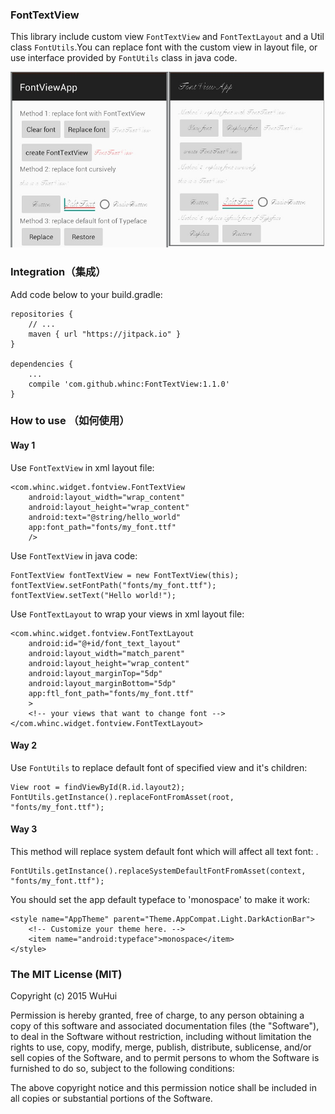 ### FontTextView

This library include custom view `FontTextView` and `FontTextLayout` and a Util class `FontUtils`.You can replace font with the custom view in layout file, or use interface provided by `FontUtils` class in java code.

![screenshot](./screenshot.jpg)

### Integration（集成）

Add code below to your build.gradle:

    repositories {
        // ...
        maven { url "https://jitpack.io" }
    }

    dependencies {
        ...
        compile 'com.github.whinc:FontTextView:1.1.0'
    }

### How to use （如何使用）

#### Way 1

Use `FontTextView` in xml layout file:

    <com.whinc.widget.fontview.FontTextView
        android:layout_width="wrap_content"
        android:layout_height="wrap_content"
        android:text="@string/hello_world"
        app:font_path="fonts/my_font.ttf"
        />

Use `FontTextView` in java code:

    FontTextView fontTextView = new FontTextView(this);
    fontTextView.setFontPath("fonts/my_font.ttf");
    fontTextView.setText("Hello world!");

Use `FontTextLayout` to wrap your views in xml layout file:

    <com.whinc.widget.fontview.FontTextLayout
        android:id="@+id/font_text_layout"
        android:layout_width="match_parent"
        android:layout_height="wrap_content"
        android:layout_marginTop="5dp"
        android:layout_marginBottom="5dp"
        app:ftl_font_path="fonts/my_font.ttf"
        >
        <!-- your views that want to change font -->
    </com.whinc.widget.fontview.FontTextLayout>

#### Way 2

Use `FontUtils` to replace default font of specified view and it's children:

    View root = findViewById(R.id.layout2);
    FontUtils.getInstance().replaceFontFromAsset(root, "fonts/my_font.ttf");


#### Way 3

This method will replace system default font which will affect all text font:
.

    FontUtils.getInstance().replaceSystemDefaultFontFromAsset(context, "fonts/my_font.ttf");

You should set the app default typeface to 'monospace' to make it work:

    <style name="AppTheme" parent="Theme.AppCompat.Light.DarkActionBar">
        <!-- Customize your theme here. -->
        <item name="android:typeface">monospace</item>
    </style>

### The MIT License (MIT)

Copyright (c) 2015 WuHui

Permission is hereby granted, free of charge, to any person obtaining a copy
of this software and associated documentation files (the "Software"), to deal
in the Software without restriction, including without limitation the rights
to use, copy, modify, merge, publish, distribute, sublicense, and/or sell
copies of the Software, and to permit persons to whom the Software is
furnished to do so, subject to the following conditions:

The above copyright notice and this permission notice shall be included in all
copies or substantial portions of the Software.

[1]:https://bintray.com/whinc/maven/fontview/view
